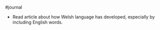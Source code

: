 #journal 
- Read article about how Welsh language has developed, especially by including English words. 